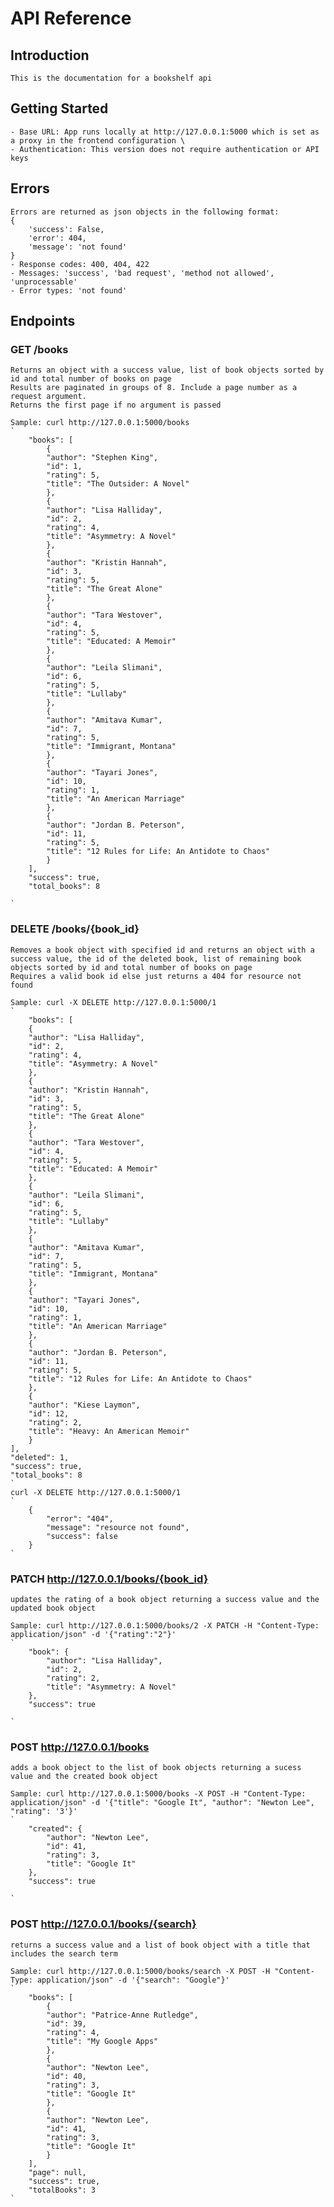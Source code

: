 # API Reference

## Introduction

    This is the documentation for a bookshelf api

## Getting Started

    - Base URL: App runs locally at http://127.0.0.1:5000 which is set as a proxy in the frontend configuration \
    - Authentication: This version does not require authentication or API keys

## Errors

    Errors are returned as json objects in the following format:
    {
        'success': False,
        'error': 404,
        'message': 'not found'
    }
    - Response codes: 400, 404, 422
    - Messages: 'success', 'bad request', 'method not allowed', 'unprocessable'
    - Error types: 'not found'
## Endpoints

### GET /books
    Returns an object with a success value, list of book objects sorted by id and total number of books on page
    Results are paginated in groups of 8. Include a page number as a request argument.
    Returns the first page if no argument is passed

    Sample: curl http://127.0.0.1:5000/books
    `
        "books": [
            {
            "author": "Stephen King", 
            "id": 1, 
            "rating": 5, 
            "title": "The Outsider: A Novel"
            }, 
            {
            "author": "Lisa Halliday", 
            "id": 2, 
            "rating": 4, 
            "title": "Asymmetry: A Novel"
            }, 
            {
            "author": "Kristin Hannah", 
            "id": 3, 
            "rating": 5, 
            "title": "The Great Alone"
            }, 
            {
            "author": "Tara Westover", 
            "id": 4, 
            "rating": 5, 
            "title": "Educated: A Memoir"
            }, 
            {
            "author": "Leila Slimani", 
            "id": 6, 
            "rating": 5, 
            "title": "Lullaby"
            }, 
            {
            "author": "Amitava Kumar", 
            "id": 7, 
            "rating": 5, 
            "title": "Immigrant, Montana"
            }, 
            {
            "author": "Tayari Jones", 
            "id": 10, 
            "rating": 1, 
            "title": "An American Marriage"
            }, 
            {
            "author": "Jordan B. Peterson", 
            "id": 11, 
            "rating": 5, 
            "title": "12 Rules for Life: An Antidote to Chaos"
            }
        ], 
        "success": true, 
        "total_books": 8

    `
### DELETE /books/{book_id}
    Removes a book object with specified id and returns an object with a success value, the id of the deleted book, list of remaining book objects sorted by id and total number of books on page
    Requires a valid book id else just returns a 404 for resource not found

    Sample: curl -X DELETE http://127.0.0.1:5000/1
    `
        "books": [
        {
        "author": "Lisa Halliday", 
        "id": 2, 
        "rating": 4, 
        "title": "Asymmetry: A Novel"
        }, 
        {
        "author": "Kristin Hannah", 
        "id": 3, 
        "rating": 5, 
        "title": "The Great Alone"
        }, 
        {
        "author": "Tara Westover", 
        "id": 4, 
        "rating": 5, 
        "title": "Educated: A Memoir"
        }, 
        {
        "author": "Leila Slimani", 
        "id": 6, 
        "rating": 5, 
        "title": "Lullaby"
        }, 
        {
        "author": "Amitava Kumar", 
        "id": 7, 
        "rating": 5, 
        "title": "Immigrant, Montana"
        }, 
        {
        "author": "Tayari Jones", 
        "id": 10, 
        "rating": 1, 
        "title": "An American Marriage"
        }, 
        {
        "author": "Jordan B. Peterson", 
        "id": 11, 
        "rating": 5, 
        "title": "12 Rules for Life: An Antidote to Chaos"
        }, 
        {
        "author": "Kiese Laymon", 
        "id": 12, 
        "rating": 2, 
        "title": "Heavy: An American Memoir"
        }
    ], 
    "deleted": 1, 
    "success": true, 
    "total_books": 8
    ` 
    curl -X DELETE http://127.0.0.1:5000/1
    `
        {
            "error": "404", 
            "message": "resource not found", 
            "success": false
        }
    `
### PATCH http://127.0.0.1/books/{book_id}
    updates the rating of a book object returning a success value and the updated book object

    Sample: curl http://127.0.0.1:5000/books/2 -X PATCH -H "Content-Type: application/json" -d '{"rating":"2"}'
    `
        "book": {
            "author": "Lisa Halliday", 
            "id": 2, 
            "rating": 2,
            "title": "Asymmetry: A Novel"
        }, 
        "success": true

    `
### POST http://127.0.0.1/books
    adds a book object to the list of book objects returning a sucess value and the created book object

    Sample: curl http://127.0.0.1:5000/books -X POST -H "Content-Type: application/json" -d '{"title": "Google It", "author": "Newton Lee", "rating": '3'}'
    `
        "created": {
            "author": "Newton Lee", 
            "id": 41, 
            "rating": 3, 
            "title": "Google It"
        }, 
        "success": true

    `

### POST http://127.0.0.1/books/{search}
    returns a success value and a list of book object with a title that includes the search term

    Sample: curl http://127.0.0.1:5000/books/search -X POST -H "Content-Type: application/json" -d '{"search": "Google"}'
    `
        "books": [
            {
            "author": "Patrice-Anne Rutledge", 
            "id": 39, 
            "rating": 4, 
            "title": "My Google Apps"
            }, 
            {
            "author": "Newton Lee", 
            "id": 40, 
            "rating": 3, 
            "title": "Google It"
            }, 
            {
            "author": "Newton Lee", 
            "id": 41, 
            "rating": 3, 
            "title": "Google It"
            }
        ], 
        "page": null, 
        "success": true, 
        "totalBooks": 3
    `

